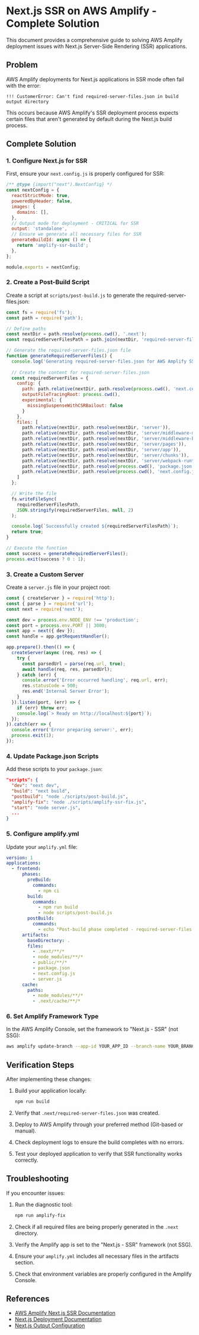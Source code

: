 # Next.js SSR on AWS Amplify - Complete Solution

This document provides a comprehensive guide to solving AWS Amplify deployment issues with Next.js Server-Side Rendering (SSR) applications.

## Problem

AWS Amplify deployments for Next.js applications in SSR mode often fail with the error:

```
!!! CustomerError: Can't find required-server-files.json in build output directory
```

This occurs because AWS Amplify's SSR deployment process expects certain files that aren't generated by default during the Next.js build process.

## Complete Solution

### 1. Configure Next.js for SSR

First, ensure your `next.config.js` is properly configured for SSR:

```javascript
/** @type {import("next").NextConfig} */
const nextConfig = {
  reactStrictMode: true,
  poweredByHeader: false,
  images: {
    domains: [],
  },
  // Output mode for deployment - CRITICAL for SSR
  output: 'standalone',
  // Ensure we generate all necessary files for SSR
  generateBuildId: async () => {
    return 'amplify-ssr-build';
  },
};

module.exports = nextConfig;
```

### 2. Create a Post-Build Script

Create a script at `scripts/post-build.js` to generate the required-server-files.json:

```javascript
const fs = require('fs');
const path = require('path');

// Define paths
const nextDir = path.resolve(process.cwd(), '.next');
const requiredServerFilesPath = path.join(nextDir, 'required-server-files.json');

// Generate the required-server-files.json file
function generateRequiredServerFiles() {
  console.log('Generating required-server-files.json for AWS Amplify SSR deployment...');
  
  // Create the content for required-server-files.json
  const requiredServerFiles = {
    config: {
      path: path.relative(nextDir, path.resolve(process.cwd(), 'next.config.js')),
      outputFileTracingRoot: process.cwd(),
      experimental: {
        missingSuspenseWithCSRBailout: false
      }
    },
    files: [
      path.relative(nextDir, path.resolve(nextDir, 'server')),
      path.relative(nextDir, path.resolve(nextDir, 'server/middleware-manifest.json')),
      path.relative(nextDir, path.resolve(nextDir, 'server/middleware-build-manifest.js')),
      path.relative(nextDir, path.resolve(nextDir, 'server/pages')),
      path.relative(nextDir, path.resolve(nextDir, 'server/app')),
      path.relative(nextDir, path.resolve(nextDir, 'server/chunks')),
      path.relative(nextDir, path.resolve(nextDir, 'server/webpack-runtime.js')),
      path.relative(nextDir, path.resolve(process.cwd(), 'package.json')),
      path.relative(nextDir, path.resolve(process.cwd(), 'next.config.js'))
    ]
  };

  // Write the file
  fs.writeFileSync(
    requiredServerFilesPath,
    JSON.stringify(requiredServerFiles, null, 2)
  );

  console.log(`Successfully created ${requiredServerFilesPath}`);
  return true;
}

// Execute the function
const success = generateRequiredServerFiles();
process.exit(success ? 0 : 1);
```

### 3. Create a Custom Server

Create a `server.js` file in your project root:

```javascript
const { createServer } = require('http');
const { parse } = require('url');
const next = require('next');

const dev = process.env.NODE_ENV !== 'production';
const port = process.env.PORT || 3000;
const app = next({ dev });
const handle = app.getRequestHandler();

app.prepare().then(() => {
  createServer(async (req, res) => {
    try {
      const parsedUrl = parse(req.url, true);
      await handle(req, res, parsedUrl);
    } catch (err) {
      console.error('Error occurred handling', req.url, err);
      res.statusCode = 500;
      res.end('Internal Server Error');
    }
  }).listen(port, (err) => {
    if (err) throw err;
    console.log(`> Ready on http://localhost:${port}`);
  });
}).catch(err => {
  console.error('Error preparing server:', err);
  process.exit(1);
});
```

### 4. Update Package.json Scripts

Add these scripts to your `package.json`:

```json
"scripts": {
  "dev": "next dev",
  "build": "next build",
  "postbuild": "node ./scripts/post-build.js",
  "amplify-fix": "node ./scripts/amplify-ssr-fix.js",
  "start": "node server.js",
  ...
}
```

### 5. Configure amplify.yml

Update your `amplify.yml` file:

```yaml
version: 1
applications:
  - frontend:
      phases:
        preBuild:
          commands:
            - npm ci
        build:
          commands:
            - npm run build
            - node scripts/post-build.js
        postBuild:
          commands:
            - echo "Post-build phase completed - required-server-files.json generated"
      artifacts:
        baseDirectory: .
        files:
          - .next/**/*
          - node_modules/**/*
          - public/**/*
          - package.json
          - next.config.js
          - server.js
      cache:
        paths:
          - node_modules/**/*
          - .next/cache/**/*
```

### 6. Set Amplify Framework Type

In the AWS Amplify Console, set the framework to "Next.js - SSR" (not SSG):

```bash
aws amplify update-branch --app-id YOUR_APP_ID --branch-name YOUR_BRANCH --framework "Next.js - SSR"
```

## Verification Steps

After implementing these changes:

1. Build your application locally:
   ```bash
   npm run build
   ```

2. Verify that `.next/required-server-files.json` was created.

3. Deploy to AWS Amplify through your preferred method (Git-based or manual).

4. Check deployment logs to ensure the build completes with no errors.

5. Test your deployed application to verify that SSR functionality works correctly.

## Troubleshooting

If you encounter issues:

1. Run the diagnostic tool:
   ```bash
   npm run amplify-fix
   ```

2. Check if all required files are being properly generated in the `.next` directory.

3. Verify the Amplify app is set to the "Next.js - SSR" framework (not SSG).

4. Ensure your `amplify.yml` includes all necessary files in the artifacts section.

5. Check that environment variables are properly configured in the Amplify Console.

## References

- [AWS Amplify Next.js SSR Documentation](https://docs.aws.amazon.com/amplify/latest/userguide/server-side-rendering-amplify.html)
- [Next.js Deployment Documentation](https://nextjs.org/docs/deployment)
- [Next.js Output Configuration](https://nextjs.org/docs/api-reference/next.config.js/output)